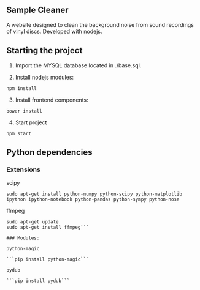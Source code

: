 ## Sample Cleaner

A website designed to clean the background noise from sound recordings of vinyl discs.
Developed with nodejs.

## Starting the project

1. Import the MYSQL database located in ./base.sql.

2. Install nodejs modules:

```npm install```

3. Install frontend components:

```bower install```

4. Start project

```npm start```

## Python dependencies

###	Extensions

scipy

```sudo apt-get install python-numpy python-scipy python-matplotlib ipython ipython-notebook python-pandas python-sympy python-nose```

ffmpeg

```sudo apt-add-repository ppa:mc3man/trusty-media
sudo apt-get update
sudo apt-get install ffmpeg```

### Modules:

python-magic

```pip install python-magic```

pydub

```pip install pydub```
